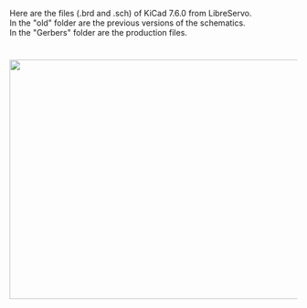 Here are the files (.brd and .sch) of KiCad 7.6.0 from LibreServo.<BR>
  In the "old" folder are the previous versions of the schematics.<BR>
  In the "Gerbers" folder are the production files.
#
<img src="https://www.libreservo.com/sites/libreservo.com/files/imagenes/LibreServo-v2.3.1-esquema_wsmall.png" width="700" height="419">
